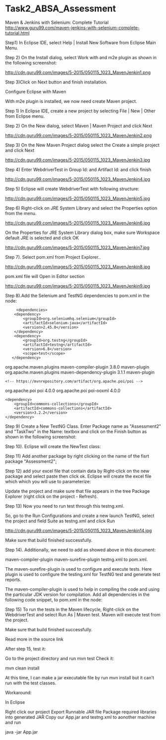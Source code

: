 # Task2_ABSA_Assessment
Maven & Jenkins with Selenium: Complete Tutorial
http://www.guru99.com/maven-jenkins-with-selenium-complete-tutorial.html

Step1) In Eclipse IDE, select Help | Install New Software from Eclipse Main Menu.

Step 2) On the Install dialog, select Work with and m2e plugin as shown in the following screenshot:

http://cdn.guru99.com/images/5-2015/050115_1023_MavenJenkin1.png

Step 3)Click on Next button and finish installation.

Configure Eclipse with Maven

With m2e plugin is installed, we now need create Maven project.

Step 1) In Eclipse IDE, create a new project by selecting File | New | Other from Eclipse menu.

Step 2) On the New dialog, select Maven | Maven Project and click Next

http://cdn.guru99.com/images/5-2015/050115_1023_MavenJenkin2.png

Step 3) On the New Maven Project dialog select the Create a simple project and click Next

http://cdn.guru99.com/images/5-2015/050115_1023_MavenJenkin3.jpg

Step 4) Enter WebdriverTest in Group Id: and Artifact Id: and click finish

http://cdn.guru99.com/images/5-2015/050115_1023_MavenJenkin4.jpg

Step 5) Eclipse will create WebdriverTest with following structure:

http://cdn.guru99.com/images/5-2015/050115_1023_MavenJenkin5.jpg

Step 6) Right-click on JRE System Library and select the Properties option from the menu.

http://cdn.guru99.com/images/5-2015/050115_1023_MavenJenkin6.jpg

On the Properties for JRE System Library dialog box, make sure Workspace default JRE is selected and click OK

http://cdn.guru99.com/images/5-2015/050115_1023_MavenJenkin7.jpg

Step 7). Select pom.xml from Project Explorer..

http://cdn.guru99.com/images/5-2015/050115_1023_MavenJenkin8.jpg

pom.xml file will Open in Editor section

http://cdn.guru99.com/images/5-2015/050115_1023_MavenJenkin9.jpg

Step 8).Add the Selenium and TestNG dependencies to pom.xml in the node:

         <dependencies>           
        <dependency>              
            <groupId>org.seleniumhq.selenium</groupId>                              
            <artifactId>selenium-java</artifactId>                              
            <version>2.45.0</version>                               
        </dependency>             
        <dependency>              
            <groupId>org.testng</groupId>                               
            <artifactId>testng</artifactId>                             
            <version>6.8</version>                              
            <scope>test</scope>                                     
       </dependency> 

<dependency>
  		<groupId>org.apache.maven.plugins</groupId>
  		<artifactId>maven-compiler-plugin</artifactId>
  		<version>3.8.0</version>
  		<type>maven-plugin</type>
  	</dependency>
  	<dependency>
  		<groupId>org.apache.maven.plugins</groupId>
  		<artifactId>maven-dependency-plugin</artifactId>
  		<version>3.1.1</version>
  		<type>maven-plugin</type>
  	</dependency>
  	
  	<!-- https://mvnrepository.com/artifact/org.apache.poi/poi -->
<dependency>
    <groupId>org.apache.poi</groupId>
    <artifactId>poi</artifactId>
    <version>4.0.0</version>
</dependency>
  	<!-- https://mvnrepository.com/artifact/org.apache.poi/poi-ooxml -->
<dependency>
    <groupId>org.apache.poi</groupId>
    <artifactId>poi-ooxml</artifactId>
    <version>4.0.0</version>
</dependency>


  	<dependency>
  		<groupId>commons-collections</groupId>
  		<artifactId>commons-collections</artifactId>
  		<version>3.2.2</version>
  	</dependency>
  </dependencies>  
           

Step 9) Create a New TestNG Class. Enter Package name as "Assessment2" and "TaskTwo" in the Name: textbox and click on the Finish button as shown in the following screenshot:

Step 10). Eclipse will create the NewTest class:

Step 11) Add another package by right clicking on the name of the fisrt package "Assessment2";

Step 12) add your excel file that contain data by Right-click on the new package and select paste then click ok. Eclipse will create the excel file which which you will use to parameterize:


Update the project and make sure that file appears in the tree Package Explorer (right click on the project - Refresh).

Step 13) Now you need to run test through this testng.xml.

So, go to the Run Configurations and create a new launch TestNG, select the project and field Suite as testng.xml and click Run

http://cdn.guru99.com/images/5-2015/050115_1023_MavenJenkin14.jpg

Make sure that build finished successfully.

Step 14). Additionally, we need to add as showed above in this document:

maven-compiler-plugin
maven-surefire-plugin
testng.xml
to pom.xml.

The maven-surefire-plugin is used to configure and execute tests. Here plugin is used to configure the testing.xml for TestNG test and generate test reports.

The maven-compiler-plugin is used to help in compiling the code and using the particular JDK version for compilation. Add all dependencies in the following code snippet, to pom.xml in the node:

Step 15) To run the tests in the Maven lifecycle, Right-click on the WebdriverTest and select Run As | Maven test. Maven will execute test from the project.

Make sure that build finished successfully.

Read more in the source link

After step 15, test it:

Go to the project directory and run mvn test
Check it:

mvn clean install

At this time, I can make a jar executable file by run mvn install but it can't run with the test classes.

Workaround:

In Eclipse

Right click our project
Export
Runnable JAR file
Package required libraries into generated JAR
Copy our App.jar and testng.xml to aonother machine and run

java -jar App.jar
